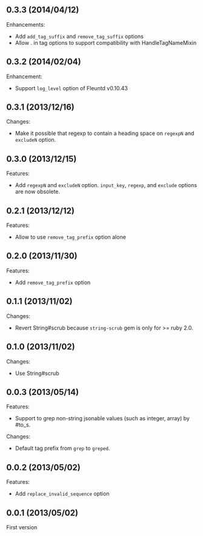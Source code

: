 ## 0.3.3 (2014/04/12)

Enhancements:

* Add `add_tag_suffix` and `remove_tag_suffix` options
* Allow . in tag options to support compatibility with HandleTagNameMixin

## 0.3.2 (2014/02/04)

Enhancement:

- Support `log_level` option of Fleuntd v0.10.43

## 0.3.1 (2013/12/16)

Changes:

- Make it possible that regexp to contain a heading space on `regexpN` and `excludeN` option.

## 0.3.0 (2013/12/15)

Features:

- Add `regexpN` and `excludeN` option. `input_key`, `regexp`, and `exclude` options are now obsolete.

## 0.2.1 (2013/12/12)

Features:

- Allow to use `remove_tag_prefix` option alone

## 0.2.0 (2013/11/30)

Features:

- Add `remove_tag_prefix` option

## 0.1.1 (2013/11/02)

Changes:

- Revert String#scrub because `string-scrub` gem is only for >= ruby 2.0.

## 0.1.0 (2013/11/02)

Changes:

- Use String#scrub

## 0.0.3 (2013/05/14)

Features:

- Support to grep non-string jsonable values (such as integer, array) by #to_s. 

Changes:

- Default tag prefix from `grep` to `greped`. 

## 0.0.2 (2013/05/02)

Features:

- Add `replace_invalid_sequence` option

## 0.0.1 (2013/05/02)

First version
